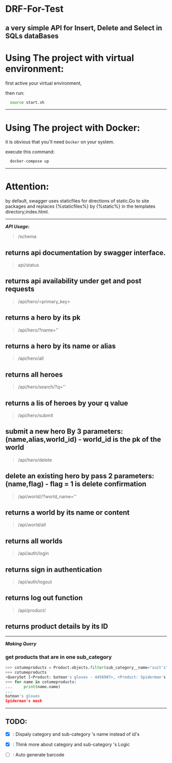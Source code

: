 # DRF-For-Test
a very simple API for Insert, Delete and Select in SQLs dataBases
---
# Using The project with virtual environment:
first active your virtual environment,

then run:

``` bash
  source start.sh
```
---
# Using The project with Docker:
it is obvious that you'll need `Docker` on your system.

execute this command:

```bash
  docker-compose up
```
---

# Attention:
by default, swagger uses staticfiles for directions of static.Go to site packages and replaces {%staticfiles%} by {%static%} in the templates directory;index.html.

---

***API Usage:***

> /schema

## returns api documentation by swagger interface.


> api/status

## returns api availability under get and post requests

> /api/hero/<primary_key>

## returns a hero by its pk

> /api/hero/?name=''

## returns a hero by its name or alias

> /api/hero/all

## returns all heroes

> /api/hero/search/?q=''

## returns a lis of heroes by your q value

> /api/hero/submit

## submit a new hero By 3 parameters:(name,alias,world_id) - world_id is the pk of the world

> /api/hero/delete

## delete an existing hero by pass 2 parameters:(name,flag) - flag = 1  is delete confirmation

> /api/world//?world_name=''

## returns a world by its name or content

> /api/world/all

## returns all worlds


> /api/auth/login

## returns sign in authentication

> /api/auth/logout

## returns log out function

> /api/product/<id>

## returns product details by its ID

---

***Making Query***

### get products that are in one sub_category

```python
>>> cotumeproducts = Product.objects.filter(sub_category__name="suit's")
>>> cotumeproducts
<QuerySet [<Product: batman's gloves - 4456987>, <Product: Spiderman's mask - 3365479>]>
>>> for name in cotumeproducts:
...     print(name.name)
...
batman's gloves
Spiderman's mask
```
---
## TODO:

- [x] : Dispaly category and sub-category 's name instead of id's

- [x] : Think more about category and sub-category 's Logic

- [ ] : Auto generate barcode
